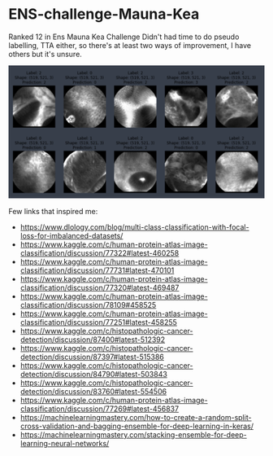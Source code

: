 # ENS-challenge-Mauna-Kea
Ranked 12 in Ens Mauna Kea Challenge
Didn't had time to do pseudo labelling, TTA either, so there's at least two ways of improvement, I have others but it's unsure.

![Predictions](img.png)

Few links that inspired me:
- https://www.dlology.com/blog/multi-class-classification-with-focal-loss-for-imbalanced-datasets/
- https://www.kaggle.com/c/human-protein-atlas-image-classification/discussion/77322#latest-460258
- https://www.kaggle.com/c/human-protein-atlas-image-classification/discussion/77731#latest-470101
- https://www.kaggle.com/c/human-protein-atlas-image-classification/discussion/77320#latest-469487
- https://www.kaggle.com/c/human-protein-atlas-image-classification/discussion/78109#458525
- https://www.kaggle.com/c/human-protein-atlas-image-classification/discussion/77251#latest-458255
- https://www.kaggle.com/c/histopathologic-cancer-detection/discussion/87400#latest-512392
- https://www.kaggle.com/c/histopathologic-cancer-detection/discussion/87397#latest-515386
- https://www.kaggle.com/c/histopathologic-cancer-detection/discussion/84790#latest-503843
- https://www.kaggle.com/c/histopathologic-cancer-detection/discussion/83760#latest-554506
- https://www.kaggle.com/c/human-protein-atlas-image-classification/discussion/77269#latest-456837
- https://machinelearningmastery.com/how-to-create-a-random-split-cross-validation-and-bagging-ensemble-for-deep-learning-in-keras/
- https://machinelearningmastery.com/stacking-ensemble-for-deep-learning-neural-networks/
